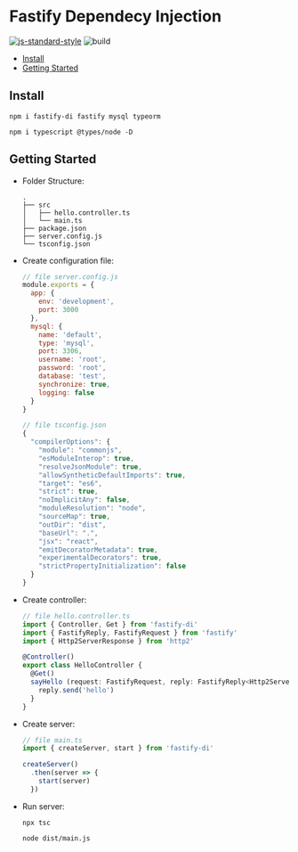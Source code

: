 # Fastify Dependecy Injection
[![js-standard-style](https://img.shields.io/badge/code%20style-standard-brightgreen.svg?style=flat)](http://standardjs.com) ![build](https://github.com/ynwd/fastify-di/workflows/build/badge.svg?branch=master)

- [Install](#install)
- [Getting Started](#getting-started)

## Install 
```
npm i fastify-di fastify mysql typeorm
```
```
npm i typescript @types/node -D
```

## Getting Started
- Folder Structure:
  ```
  .
  ├── src
  │   ├── hello.controller.ts
  │   └── main.ts
  ├── package.json
  ├── server.config.js
  └── tsconfig.json
  ```
- Create configuration file:
  ```js
  // file server.config.js
  module.exports = {
    app: {
      env: 'development',
      port: 3000
    },
    mysql: {
      name: 'default',
      type: 'mysql',
      port: 3306,
      username: 'root',
      password: 'root',
      database: 'test',
      synchronize: true,
      logging: false
    }
  }
  ```
  ```ts
  // file tsconfig.json
  {
    "compilerOptions": {
      "module": "commonjs",
      "esModuleInterop": true,
      "resolveJsonModule": true,
      "allowSyntheticDefaultImports": true,
      "target": "es6",
      "strict": true,
      "noImplicitAny": false,
      "moduleResolution": "node",
      "sourceMap": true,
      "outDir": "dist",
      "baseUrl": ".",
      "jsx": "react",
      "emitDecoratorMetadata": true,
      "experimentalDecorators": true,
      "strictPropertyInitialization": false
    }
  }
  ```
- Create controller:
  ```ts
  // file hello.controller.ts
  import { Controller, Get } from 'fastify-di'
  import { FastifyReply, FastifyRequest } from 'fastify'
  import { Http2ServerResponse } from 'http2'

  @Controller()
  export class HelloController {
    @Get()
    sayHello (request: FastifyRequest, reply: FastifyReply<Http2ServerResponse>): any {
      reply.send('hello')
    }
  }

  ```
- Create server:
  ```ts
  // file main.ts
  import { createServer, start } from 'fastify-di'

  createServer()
    .then(server => {
      start(server)
    })
  ```
- Run server:
    ```
    npx tsc
    ```
    ```
    node dist/main.js
    ``` 
